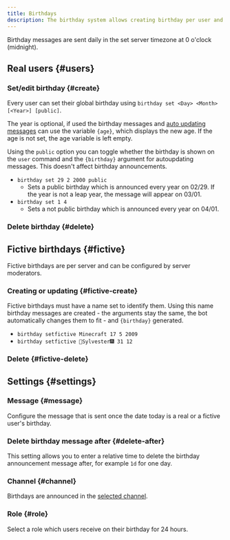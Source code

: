 ```yaml
---
title: Birthdays
description: The birthday system allows creating birthday per user and per server. You can also create birthday calendars and customized reminders.
---
```


Birthday messages are sent daily in the set server timezone at 0 o'clock (midnight).

## Real users {#users}

### Set/edit birthday {#create}

Every user can set their global birthday using `birthday set <Day> <Month> [<Year>] [public]`.

The year is optional, if used the birthday messages and [auto updating messages](/autoupdate) can use the variable `{age}`, which displays the new age. If the age is not set, the age variable is left empty.

Using the `public` option you can toggle whether the birthday is shown on the `user` command and the `{birthday}` argument for autoupdating messages.
This doesn't affect birthday announcements.

- `birthday set 29 2 2000 public`
	- Sets a public birthday which is announced every year on 02/29. If the year is not a leap year, the message will appear on 03/01.
- `birthday set 1 4`
	- Sets a not public birthday which is announced every year on 04/01.

### Delete birthday {#delete}

<Command name="birthday delete"></Command>

## Fictive birthdays {#fictive}

Fictive birthdays are per server and can be configured by server moderators.

### Creating or updating {#fictive-create}

<Command name="birthday setfictive" slash="name:Name day:Day month:Month [year:Year]" message="<Name> <Day> <Month> [<Year>]"></Command>

Fictive birthdays must have a name set to identify them. Using this name birthday messages are created - the arguments stay the same, the bot automatically changes them to fit - and `{birthday}` generated.

- `birthday setfictive Minecraft 17 5 2009`
- `birthday setfictive 🎇Sylvester🎆 31 12`

### Delete {#fictive-delete}

<Command name="birthday delete" slash="name:Name" message="<Name>"></Command>

## Settings {#settings}

### Message {#message}

Configure the message that is sent once the date today is a real or a fictive user's birthday.

### Delete birthday message after {#delete-after}

This setting allows you to enter a relative time to delete the birthday announcement message after, for example `1d` for one day.

### Channel {#channel}

Birthdays are announced in the [selected channel](https://tomatenkuchen.com/dashboard/settings#birthdayChannel).

### Role {#role}

Select a role which users receive on their birthday for 24 hours.
